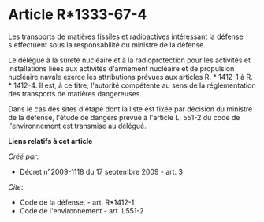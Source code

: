 # Article R*1333-67-4

Les transports de matières fissiles et radioactives intéressant la défense s'effectuent sous la responsabilité du ministre de
la défense. 

Le délégué à la sûreté nucléaire et à la radioprotection pour les activités et installations liées aux activités d'armement
nucléaire et de propulsion nucléaire navale exerce les attributions prévues aux articles R. * 1412-1 à R. * 1412-4. Il est, à
ce titre, l'autorité compétente au sens de la réglementation des transports de matières dangereuses. 

Dans le cas des sites d'étape dont la liste est fixée par décision du ministre de la défense, l'étude de dangers prévue à
l'article L. 551-2 du code de l'environnement est transmise au délégué.

**Liens relatifs à cet article**

_Créé par_:

  - Décret n°2009-1118 du 17 septembre 2009 - art. 3

_Cite_:

  - Code de la défense. - art. R*1412-1
  - Code de l'environnement - art. L551-2
